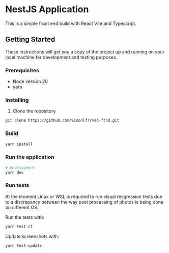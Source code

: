 # NestJS Application

This is a simple front end build with React Vite and Typescript.

## Getting Started

These instructions will get you a copy of the project up and running on your local machine for development and testing purposes.

### Prerequisites

-   Node version 20
-   yarn

### Installing

1. Clone the repository

```bash
git clone https://github.com/Simonlfr/veo-ftnd.git
```

### Build

```bash
yarn install
```

### Run the application

```bash
# development
yarn dev
```

### Run tests

At the moment Linux or WSL is required to run visual resgression tests due to a discrepancy between the way post processing of photos is being done on different OS.

Run the tests with:

```bash
yarn test-ct
```

Update screenshots with:

```bash
yarn test-update
```
